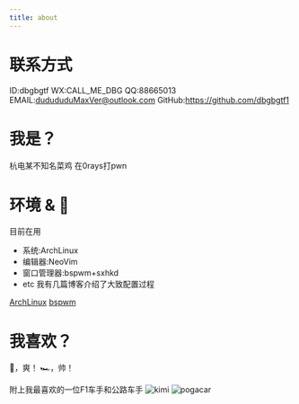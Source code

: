 ```yaml
---
title: about
---
```


# 联系方式
ID:dbgbgtf
WX:CALL_ME_DBG
QQ:88665013
EMAIL:dudududuMaxVer@outlook.com
GitHub:https://github.com/dbgbgtf1

# 我是？
杭电某不知名菜鸡
在0rays打pwn

# 环境 & 🔧
目前在用
- 系统:ArchLinux
- 编辑器:NeoVim
- 窗口管理器:bspwm+sxhkd
- etc
我有几篇博客介绍了大致配置过程

[ArchLinux](https://dbgtf.org/Arch/)
[bspwm](https://dbgtf.org/bspwm/)

# 我喜欢？
🚴，爽！
🏎，帅！

附上我最喜欢的一位F1车手和公路车手
![kimi](/assets/kimi.jpg)
![pogacar](/assets/pogacar.png)



